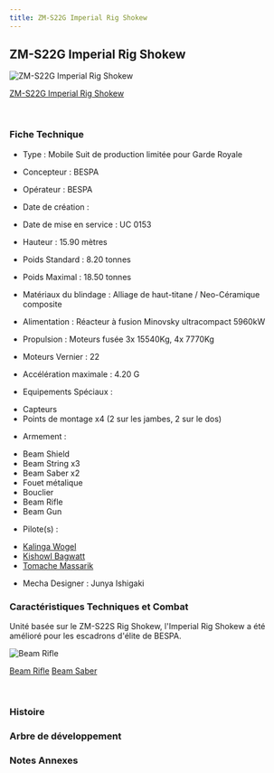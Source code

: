 ```yaml
---
title: ZM-S22G Imperial Rig Shokew
---
```


ZM-S22G Imperial Rig Shokew
---------------------------



![ZM-S22G Imperial Rig Shokew](/images/stories/saga/vgundam/mechas/zm-s22g.png)

[ZM-S22G Imperial Rig Shokew](javascript:change_image_m('images/stories/saga/vgundam/mechas/zm-s22g.png');)

 

### Fiche Technique


- Type : Mobile Suit de production limitée pour Garde Royale
  
- Concepteur : BESPA
  
- Opérateur : BESPA
  
- Date de création : 
  
- Date de mise en service : UC 0153
  
- Hauteur : 15.90 mètres
  
- Poids Standard : 8.20 tonnes
  
- Poids Maximal : 18.50 tonnes
  
- Matériaux du blindage : Alliage de haut-titane / Neo-Céramique composite
  
- Alimentation : Réacteur à fusion Minovsky ultracompact 5960kW
  
- Propulsion : Moteurs fusée 3x 15540Kg, 4x 7770Kg
  
- Moteurs Vernier : 22
  
- Accélération maximale : 4.20
G
  
- Equipements Spéciaux :


* Capteurs
* Points de montage x4 (2 sur les jambes, 2 sur le dos)


- Armement :


* Beam Shield
* Beam String x3
* Beam Saber x2
* Fouet métalique
* Bouclier
* Beam Rifle
* Beam Gun


- Pilote(s) : 
* [Kalinga Wogel](uc/victory-gundam/kalinga-wogel.html)
* [Kishowl Bagwatt](uc/victory-gundam/kishowl-bagwatt.html)
* [Tomache Massarik](uc/victory-gundam/tomache-massarik.html)





- Mecha Designer : Junya Ishigaki


### Caractéristiques Techniques et Combat


Unité basée sur le ZM-S22S Rig Shokew, l'Imperial Rig Shokew a été amélioré pour les escadrons d'élite de BESPA.



![Beam Rifle](/images/stories/saga/vgundam/mechas/zm-s22s-beamrifle.jpg)

[Beam Rifle](javascript:accessoires_m('images/stories/saga/vgundam/mechas/zm-s22s-beamrifle.jpg');)
[Beam Saber](javascript:accessoires_m('images/stories/saga/vgundam/mechas/zm-s22s-beamsaber.jpg');)

 

### Histoire


### Arbre de développement


### Notes Annexes


